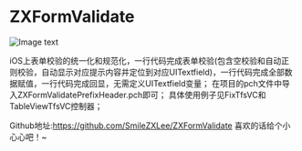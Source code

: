 # ZXFormValidate
![Image text](http://www.zxlee.cn/formVal.gif)


iOS上表单校验的统一化和规范化，一行代码完成表单校验(包含空校验和自动正则校验，自动显示对应提示内容并定位到对应UITextfield)，一行代码完成全部数据赋值，一行代码完成回显，无需定义UITextfield变量； 
在项目的pch文件中导入ZXFormValidatePrefixHeader.pch即可； 
具体使用例子见FixTfsVC和TableViewTfsVC控制器；

Github地址:https://github.com/SmileZXLee/ZXFormValidate 喜欢的话给个小心心吧！~


